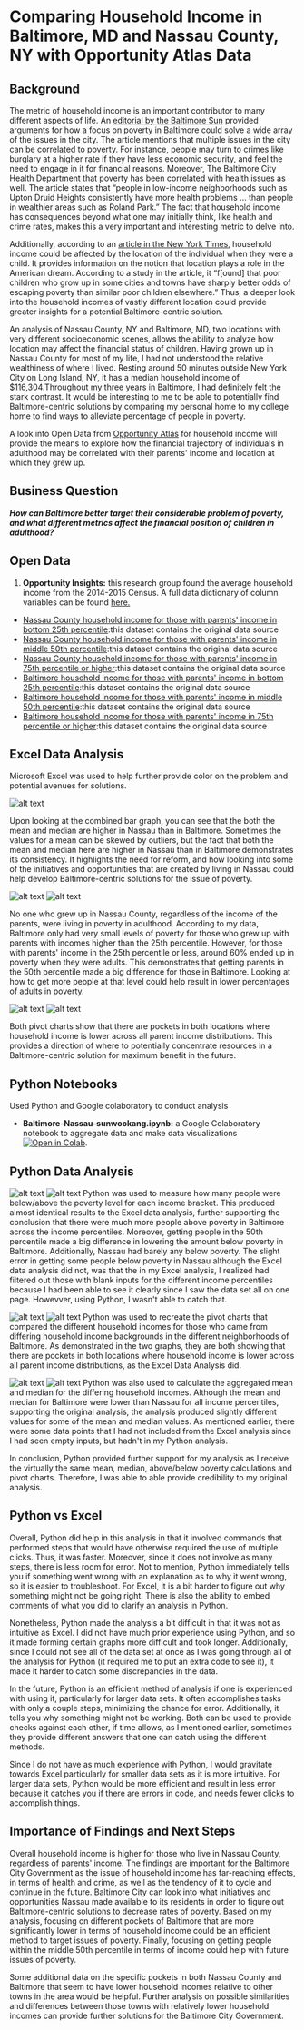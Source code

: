 # Comparing Household Income in Baltimore, MD and Nassau County, NY with Opportunity Atlas Data
## Background

The metric of household income is an important contributor to many different aspects of life. An [editorial by the Baltimore Sun](https://www.baltimoresun.com/opinion/editorial/bs-ed-0207-baltimore-poverty-20190205-story.html) provided arguments for how a focus on poverty in Baltimore could solve a wide array of the issues in the city. The article mentions that multiple issues in the city can be correlated to poverty. For instance, people may turn to crimes like burglary at a higher rate if they have less economic security, and feel the need to engage in it for financial reasons. Moreover, The Baltimore City Health Department that poverty has been correlated with health issues as well. The article states that “people in low-income neighborhoods such as Upton Druid Heights consistently have more health problems … than people in wealthier areas such as Roland Park.” The fact that household income has consequences beyond what one may initially think, like health and crime rates, makes this a very important and interesting metric to delve into.

Additionally, according to an [article in the New York Times](https://www.nytimes.com/2015/05/04/upshot/an-atlas-of-upward-mobility-shows-paths-out-of-poverty.html), household income could be affected by the location of the individual when they were a child. It provides information on the notion that location plays a role in the American dream. According to a study in the article, it “f[ound] that poor children who grow up in some cities and towns have sharply better odds of escaping poverty than similar poor children elsewhere.” Thus, a deeper look into the household incomes of vastly different location could provide greater insights for a potential Baltimore-centric solution. 

An analysis of Nassau County, NY and Baltimore, MD, two locations with very different socioeconomic scenes, allows the ability to analyze how location may affect the financial status of children. Having grown up in Nassau County for most of my life, I had not understood the relative wealthiness of where I lived. Resting around 50 minutes outside New York City on Long Island, NY, it has a median household income of [$116,304](https://datausa.io/profile/geo/nassau-county-ny).Throughout my three years in Baltimore, I had definitely felt the stark contrast. It would be interesting to me to be able to potentially find Baltimore-centric solutions by comparing my personal home to my college home to find ways to alleviate percentage of people in poverty.

A look into Open Data from [Opportunity Atlas](https://www.opportunityatlas.org/) for household income will provide the means to explore how the financial trajectory of individuals in adulthood may be correlated with their parents' income and location at which they grew up.

## Business Question
___How can Baltimore better target their considerable problem of poverty, and what different metrics affect the financial position of children in adulthood?___

## Open Data 
1.	__Opportunity Insights:__ this research group found the average household income from the 2014-2015 Census. A full data dictionary of column variables can be found [here.](https://github.com/skang06/baltimore-nassau-county/blob/master/glossary.txt)
- [Nassau County household income for those with parents' income in bottom 25th percentile](https://github.com/skang06/baltimore-nassau-county/blob/master/shown_tract_kfr_rP_gP_p25%20(11).csv):this dataset contains the original data source
- [Nassau County household income for those with parents' income in middle 50th percentile](https://github.com/skang06/baltimore-nassau-county/blob/master/shown_tract_kfr_rP_gP_p50%20(7).csv):this dataset contains the original data source
- [Nassau County household income for those with parents' income in 75th percentile or higher](https://github.com/skang06/baltimore-nassau-county/blob/master/shown_tract_kfr_rP_gP_p75%20(2).csv):this dataset contains the original data source
- [Baltimore household income for those with parents' income in bottom 25th percentile](https://github.com/skang06/baltimore-nassau-county/blob/master/shown_tract_kfr_rP_gP_p25%20(12).csv):this dataset contains the original data source
- [Baltimore household income for those with parents' income in middle 50th percentile](https://github.com/skang06/baltimore-nassau-county/blob/master/shown_tract_kfr_rP_gP_p50%20(8).csv):this dataset contains the original data source
- [Baltimore household income for those with parents' income in 75th percentile or higher](https://github.com/skang06/baltimore-nassau-county/blob/master/shown_tract_kfr_rP_gP_p75%20(3).csv):this dataset contains the original data source


## Excel Data Analysis 
Microsoft Excel was used to help further provide color on the problem and potential avenues for solutions.

![alt text](https://github.com/skang06/baltimore-nassau-county/blob/master/meanmedian.png)

Upon looking at the combined bar graph, you can see that the both the mean and median are higher in Nassau than in Baltimore. Sometimes the values for a mean can be skewed by outliers, but the fact that both the mean and median here are higher in Nassau than in Baltimore demonstrates its consistency. It highlights the need for reform, and how looking into some of the initiatives and opportunities that are created by living in Nassau could help develop Baltimore-centric solutions for the issue of poverty.

![alt text](https://github.com/skang06/baltimore-nassau-county/blob/master/nassaupoverty.png)
![alt text](https://github.com/skang06/baltimore-nassau-county/blob/master/baltimorepoverty.png)

No one who grew up in Nassau County, regardless of the income of the parents, were living in poverty in adulthood. According to my data, Baltimore only had very small levels of poverty for those who grew up with parents with incomes higher than the 25th percentile. However, for those with parents' income in the 25th percentile or less, around 60% ended up in poverty when they were adults. This demonstrates that getting parents in the 50th percentile made a big difference for those in Baltimore. Looking at how to get more people at that level could help result in lower percentages of adults in poverty. 

![alt text](https://github.com/skang06/baltimore-nassau-county/blob/master/nassaupivot1.png)
![alt text](https://github.com/skang06/baltimore-nassau-county/blob/master/baltimorepivot2.png)

Both pivot charts show that there are pockets in both locations where household income is lower across all parent income distributions. This provides a direction of where to potentially concentrate resources in a Baltimore-centric solution for maximum benefit in the future. 

## Python Notebooks
Used Python and Google colaboratory to conduct analysis
- __Baltimore-Nassau-sunwookang.ipynb:__ a Google Colaboratory notebook to aggregate data and make data visualizations [![Open in Colab](https://colab.research.google.com/assets/colab-badge.svg)](https://colab.research.google.com/drive/11teRC-rjrv8kMtpNIDOyBTZdIYh9PQTe#scrollTo=tbo5tE9SR066).

## Python Data Analysis

![alt text](https://github.com/skang06/baltimore-nassau-county/blob/master/Screen%20Shot%202020-11-22%20at%205.58.12%20PM.png)
![alt text](https://github.com/skang06/baltimore-nassau-county/blob/master/Screen%20Shot%202020-11-22%20at%205.58.31%20PM.png)
Python was used to measure how many people were below/above the poverty level for each income bracket. This produced almost identical results to the Excel data analysis, further supporting the conclusion that there were much more people above poverty in Baltimore across the income percentiles. Moreover, getting people in the 50th percentile made a big difference in lowering the amount below poverty in Baltimore. Additionally, Nassau had barely any below poverty. The slight error in getting some people below poverty in Nassau although the Excel data analysis did not, was that the in my Excel analysis, I realized had filtered out those with blank inputs for the different income percentiles because I had been able to see it clearly since I saw the data set all on one page. Howevver, using Python, I wasn't able to catch that.

![alt text](https://github.com/skang06/baltimore-nassau-county/blob/master/Screen%20Shot%202020-11-22%20at%205.59.15%20PM.png)
![alt text](https://github.com/skang06/baltimore-nassau-county/blob/master/Screen%20Shot%202020-11-22%20at%205.59.26%20PM.png)
Python was used to recreate the pivot charts that compared the different household incomes for those who came from differing household income backgrounds in the different neighborhoods of Baltimore. As demonstrated in the two graphs, they are both showing that there are pockets in both locations where household income is lower across all parent income distributions, as the Excel Data Analysis did. 

![alt text](https://github.com/skang06/baltimore-nassau-county/blob/master/Screen%20Shot%202020-11-22%20at%205.58.42%20PM.png)
![alt text](https://github.com/skang06/baltimore-nassau-county/blob/master/Screen%20Shot%202020-11-22%20at%205.58.52%20PM.png)
Python was also used to calculate the aggregated mean and median for the differing household incomes. Although the mean and median for Baltimore were lower than Nassau for all income percentiles, supporting the original analysis, the analysis produced slightly different values for some of the mean and median values. As mentioned earlier, there were some data points that I had not included from the Excel analysis since I had seen empty inputs, but hadn't in my Python analysis.

In conclusion, Python provided further support for my analysis as I receive the virtually the same mean, median, above/below poverty calculations and pivot charts. Therefore, I was able to able provide credibility to my original analysis. 

## Python vs Excel

Overall, Python did help in this analysis in that it involved commands that performed steps that would have otherwise required the use of multiple clicks. Thus, it was faster. Moreover, since it does not involve as many steps, there is less room for error. Not to mention, Python immediately tells you if something went wrong with an explanation as to why it went wrong, so it is easier to troubleshoot. For Excel, it is a bit harder to figure out why something might not be going right. There is also the ability to embed comments of what you did to clarify an analysis in Python.

Nonetheless, Python made the analysis a bit difficult in that it was not as intuitive as Excel. I did not have much prior experience using Python, and so it made forming certain graphs more difficult and took longer. Additionally, since I could not see all of the data set at once as I was going through all of the analysis for Python (it required me to put an extra code to see it), it made it harder to catch some discrepancies in the data.

In the future, Python is an efficient method of analysis if one is experienced with using it, particularly for larger data sets. It often accomplishes tasks with only a couple steps, minimizing the chance for error. Additionally, it tells you why something might not be working. Both can be used to provide checks against each other, if time allows, as I mentioned earlier, sometimes they provide different answers that one can catch using the different methods.

Since I do not have as much experience with Python, I would gravitate towards Excel particularly for smaller data sets as it is more intuitive. For larger data sets, Python would be more efficient and result in less error because it catches you if there are errors in code, and needs fewer clicks to accomplish things.

## Importance of Findings and Next Steps
Overall household income is higher for those who live in Nassau County, regardless of parents' income. The findings are important for the Baltimore City Government as the issue of household income has far-reaching effects, in terms of health and crime, as well as the tendency of it to cycle and continue in the future. Baltimore City can look into what initiatives and opportunities Nassau made available to its residents in order to figure out Baltimore-centric solutions to decrease rates of poverty. Based on my analysis, focusing on different pockets of Baltimore that are more significantly lower in terms of household income could be an efficient method to target issues of poverty. Finally, focusing on getting people within the middle 50th percentile in terms of income could help with future issues of poverty. 

Some additional data on the specific pockets in both Nassau County and Baltimore that seem to have lower household incomes relative to other towns in the area would be helpful. Further analysis on possible similarities and differences between those towns with relatively lower household incomes can provide further solutions for the Baltimore City Government.
